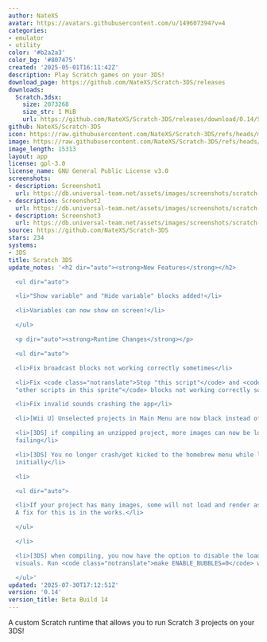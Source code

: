 ```yaml
---
author: NateXS
avatar: https://avatars.githubusercontent.com/u/149607394?v=4
categories:
- emulator
- utility
color: '#b2a2a3'
color_bg: '#807475'
created: '2025-05-01T16:11:42Z'
description: Play Scratch games on your 3DS!
download_page: https://github.com/NateXS/Scratch-3DS/releases
downloads:
  Scratch.3dsx:
    size: 2073268
    size_str: 1 MiB
    url: https://github.com/NateXS/Scratch-3DS/releases/download/0.14/Scratch.3dsx
github: NateXS/Scratch-3DS
icon: https://raw.githubusercontent.com/NateXS/Scratch-3DS/refs/heads/main/gfx/icon.png
image: https://raw.githubusercontent.com/NateXS/Scratch-3DS/refs/heads/main/gfx/logo.png
image_length: 15313
layout: app
license: gpl-3.0
license_name: GNU General Public License v3.0
screenshots:
- description: Screenshot1
  url: https://db.universal-team.net/assets/images/screenshots/scratch-3ds/screenshot1.png
- description: Screenshot2
  url: https://db.universal-team.net/assets/images/screenshots/scratch-3ds/screenshot2.png
- description: Screenshot3
  url: https://db.universal-team.net/assets/images/screenshots/scratch-3ds/screenshot3.png
source: https://github.com/NateXS/Scratch-3DS
stars: 234
systems:
- 3DS
title: Scratch 3DS
update_notes: '<h2 dir="auto"><strong>New Features</strong></h2>

  <ul dir="auto">

  <li>"Show variable" and "Hide variable" blocks added!</li>

  <li>Variables can now show on screen!</li>

  </ul>

  <p dir="auto"><strong>Runtime Changes</strong></p>

  <ul dir="auto">

  <li>Fix broadcast blocks not working correctly sometimes</li>

  <li>Fix <code class="notranslate">Stop "this script"</code> and <code class="notranslate">Stop
  "other scripts in this sprite"</code> blocks not working correctly sometimes</li>

  <li>Fix invalid sounds crashing the app</li>

  <li>[Wii U] Unselected projects in Main Menu are now black instead of red</li>

  <li>[3DS] if compiling an unzipped project, more images can now be loaded without
  failing</li>

  <li>[3DS] You no longer crash/get kicked to the homebrew menu while loading images
  initially</li>

  <li>

  <ul dir="auto">

  <li>If your project has many images, some will not load and render as a black square.
  A fix for this is in the works.</li>

  </ul>

  </li>

  <li>[3DS] when compiling, you now have the option to disable the loading screen
  visuals. Run <code class="notranslate">make ENABLE_BUBBLES=0</code> when compiling.</li>

  </ul>'
updated: '2025-07-30T17:12:51Z'
version: '0.14'
version_title: Beta Build 14
---
```

A custom Scratch runtime that allows you to run Scratch 3 projects on your 3DS!
